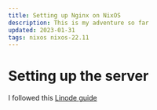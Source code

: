 ```yaml
---
title: Setting up Nginx on NixOS
description: This is my adventure so far
updated: 2023-01-31
tags: nixos nixos-22.11
---
```


# Setting up the server

I followed this [Linode guide](https://www.linode.com/docs/guides/install-nixos-on-linode/)
